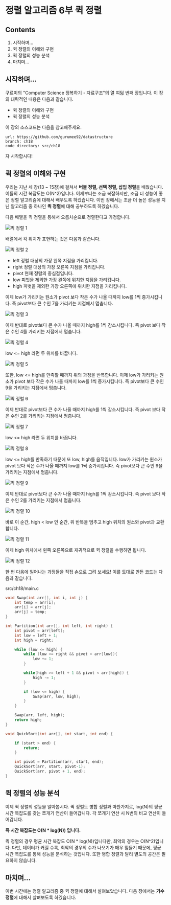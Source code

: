 정렬 알고리즘 6부 퀵 정렬
==================

Contents
-------------------

1. 시작하며...
2. 퀵 정렬의 이해와 구현
3. 퀵 정렬의 성능 분석
4. 마치며...


## 시작하며...

구르미의 "Computer Science 정복하기 - 자료구조"의 열 여덟 번째 장입니다. 이 장의 대략적인 내용은 다음과 같습니다. 

* 퀵 정렬의 이해와 구현
* 퀵 정렬의 성능 분석

이 장의 소스코드는 다음을 참고해주세요.

    url: https://github.com/gurumee92/datastructure 
    branch: ch18
    code directory: src/ch18

자 시작합시다!


## 퀵 정렬의 이해와 구현

우리는 지난 세 장(13 ~ 15장)에 걸쳐서 **버블 정렬, 선택 정렬, 삽입 정렬**을 배웠습니다. 이들의 시간 복잡도는 O(N^2)입니다. 이제부터는 조금 복잡하지만, 조금 더 성능이 좋은 정렬 알고리즘에 대해서 배우도록 하겠습니다. 이번 장에서는 조금 더 높은 성능을 지닌 알고리즘 중 하나인 **퀵 정렬**에 대해 공부하도록 하겠습니다. 

다음 배열을 퀵 정렬을 통해서 오름차순으로 정렬한다고 가정합니다.

![퀵 정렬 1](../images/ch18/qs1.png)

배열에서 각 위치가 표현하는 것은 다음과 같습니다.

![퀵 정렬 2](../images/ch18/qs2.png)

* left 정렬 대상의 가장 왼쪽 지점을 가리킵니다.
* right 정렬 대상의 가장 오른쪽 지점을 가리킵니다.
* pivot 현재 정렬의 중심점입니다.
* low 피벗을 제외한 가장 왼쪽에 위치한 지점을 가리킵니다.
* high 피벗을 제외한 가장 오른쪽에 위치한 지점을 가리킵니다.

이제 low가 가리키는 원소가 pivot 보다 작은 수가 나올 때까지 low를 1씩 증가시킵니다. 즉 pivot보다 큰 수인 7을 가리키는 지점에서 멈춥니다.

![퀵 정렬 3](../images/ch18/qs3.png)

이제 반대로 pivot보다 큰 수가 나올 때까지 high를 1씩 감소시킵니다. 즉 pivot 보다 작은 수인 4를 가리키는 지점에서 멈춥니다. 

![퀵 정렬 4](../images/ch18/qs5.png)

low <= high 라면 두 위치를 바꿉니다.

![퀵 정렬 5](../images/ch18/qs4.png)

또한, low <= high를 만족할 때까지 위의 과정을 반복합니다. 이제 low가 가리키는 원소가 pivot 보다 작은 수가 나올 때까지 low를 1씩 증가시킵니다. 즉 pivot보다 큰 수인 9을 가리키는 지점에서 멈춥니다.

![퀵 정렬 6](../images/ch18/qs6.png)

이제 반대로 pivot보다 큰 수가 나올 때까지 high를 1씩 감소시킵니다. 즉 pivot 보다 작은 수인 2를 가리키는 지점에서 멈춥니다. 

![퀵 정렬 7](../images/ch18/qs7.png)

low <= high 라면 두 위치를 바꿉니다.

![퀵 정렬 8](../images/ch18/qs8.png)

low <= high를 만족하기 때문에 또 low, high를 움직입니다. low가 가리키는 원소가 pivot 보다 작은 수가 나올 때까지 low를 1씩 증가시킵니다. 즉 pivot보다 큰 수인 9을 가리키는 지점에서 멈춥니다.

![퀵 정렬 9](../images/ch18/qs9.png)

이제 반대로 pivot보다 큰 수가 나올 때까지 high를 1씩 감소시킵니다. 즉 pivot 보다 작은 수인 2를 가리키는 지점에서 멈춥니다. 

![퀵 정렬 10](../images/ch18/qs10.png)

바로 이 순간, high < low 인 순간, 위 반복을 멈추고 high 위치의 원소와 pivot과 교환합니다.

![퀵 정렬 11](../images/ch18/qs11.png)

이제 high 위치에서 왼쪽 오른쪽으로 재귀적으로 퀵 정렬을 수행하면 됩니다.

![퀵 정렬 12](../images/ch18/qs12.png)

한 번 다음에 일어나는 과정들을 직접 손으로 그려 보세요! 이를 토대로 만든 코드는 다음과 같습니다.

src/ch18/main.c
```c
void Swap(int arr[], int i, int j) {
    int temp = arr[i];
    arr[i] = arr[j];
    arr[j] = temp;
}

int Partition(int arr[], int left, int right) {
    int pivot = arr[left];
    int low = left + 1;
    int high = right;

    while (low <= high) {
        while (low <= right && pivot > arr[low]){
            low += 1;
        }

        while(high >= left + 1 && pivot < arr[high]) {
            high -= 1;
        }

        if (low <= high) {
            Swap(arr, low, high);
        }
    }

    Swap(arr, left, high);
    return high;
}

void QuickSort(int arr[], int start, int end) {

    if (start > end) {
        return;
    }

    int pivot = Partition(arr, start, end);
    QuickSort(arr, start, pivot-1);
    QuickSort(arr, pivot + 1, end);
}
```


## 퀵 정렬의 성능 분석

이제 퀵 정렬의 성능을 알아봅시다. 퀵 정렬도 병합 정렬과 마찬가지로, log(N)의 평균 시간 복잡도를 갖는 쪼개기 연산이 들어갑니다. 각 쪼개기 연산 시 N번의 비교 연산이 들어갑니다.

**즉 시간 복잡도는 O(N * log(N)) 입니다.**

퀵 정렬의 경우 평균 시간 복잡도 O(N * log(N))입니다만, 최악의 경우는 O(N^2)입니다. 다만, 데이터가 커질 수록, 최악의 경우의 수가 나오기가 매우 힘들기 때문에, 평균 시간 복잡도를 통해 성능을 분석하는 것입니다. 또한 병합 정렬과 달리 별도의 공간은 필요하지 않습니다.


## 마치며...

이번 시간에는 정렬 알고리즘 중 퀵 정렬에 대해서 살펴보았습니다. 다음 장에서는 **기수 정렬**에 대해서 살펴보도록 하겠습니다.
